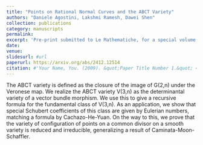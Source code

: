 ```yaml
---
title: "Points on Rational Normal Curves and the ABCT Variety"
authors: "Daniele Agostini, Lakshmi Ramesh, Dawei Shen"
collection: publications
category: manuscripts
permalink: 
excerpt: 'Pre-print submitted to Le Mathematiche, for a special volume on Positive Geometry to appear in 2025.'
date: 
venue: 
slidesurl: #url
paperurl: https://arxiv.org/abs/2412.12514
citation: #'Your Name, You. (2009). &quot;Paper Title Number 1.&quot; <i>Journal 1</i>. 1(1).'
---
```


The ABCT variety is defined as the closure of the image of G(2,n) under the Veronese map. We realize the ABCT variety V(3,n) as the determinantal variety of a vector bundle morphism. We use this to give a recursive formula for the fundamental class of V(3,n). As an application, we show that special Schubert coefficients of this class are given by Eulerian numbers, matching a formula by Cachazo-He-Yuan. On the way to this, we prove that the variety of configuration of points on a common divisor on a smooth variety is reduced and irreducible, generalizing a result of Caminata-Moon-Schaffler.